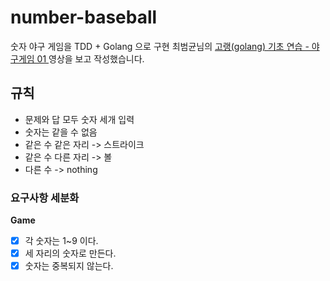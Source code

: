 # number-baseball
숫자 야구 게임을 TDD + Golang 으로 구현
최범균님의 [고랭(golang) 기초 연습 - 야구게임 01
](https://www.youtube.com/watch?v=Co2yAUJlm0c) 영상을 보고 작성했습니다.

## 규칙
- 문제와 답 모두 숫자 세개 입력
- 숫자는 같을 수 없음
- 같은 수 같은 자리 -> 스트라이크
- 같은 수 다른 자리 -> 볼
- 다른 수 -> nothing

### 요구사항 세분화
**Game**
* [X] 각 숫자는 1~9 이다. 
* [X] 세 자리의 숫자로 만든다.
* [X] 숫자는 중복되지 않는다.
